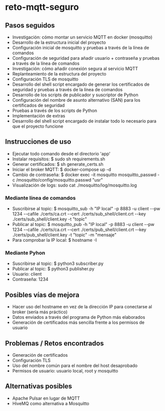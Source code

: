 # reto-mqtt-seguro

## Pasos seguidos
- Investigación: cómo montar un servicio MQTT en docker (mosquitto)
- Desarrollo de la estructura inicial del proyecto
- Configuración inicial de mosquitto y pruebas a través de la línea de comandos
- Configuración de seguridad para añadir usuario + contraseña y pruebas a través de la línea de comandos
- Investigación: cómo añadir conexión segura al servicio MQTT
- Replanteamiento de la estructura del proyecto
- Configuración TLS de mosquitto
- Desarrollo del shell script encargado de generar los certificados de seguridad y pruebas a través de la línea de comandos
- Desarrollo de los scripts de publicador y suscriptor de Python
- Configuración del nombre de asunto alternativo (SAN) para los certificados de seguridad
- Pruebas a través de los scripts de Python
- Implementación de extras
- Desarrollo del shell script encargado de instalar todo lo necesario para que el proyecto funcione

## Instrucciones de uso
- Ejecutar todo comando desde el directorio 'app'
- Instalar requisitos: $ sudo sh requirements.sh
- Generar certificados: $ sh generate_certs.sh
- Iniciar el broker MQTT: $ docker-compose up -d
- Cambio de contraseña: $ docker exec -it mosquitto mosquitto_passwd -c /mosquitto/config/mosquitto.passwd "usr"
- Visualización de logs: sudo cat ./mosquitto/log/mosquitto.log
### Mediante línea de comandos
- Suscribirse al topic: $ mosquitto_sub -h "IP local" -p 8883 -u client --pw 1234 --cafile ./certs/ca.crt --cert ./certs/sub_shell/client.crt --key ./certs/sub_shell/client.key -t "topic"
- Publicar al topic: $ mosquitto_pub -h "IP local" -p 8883 -u client --pw 1234 --cafile ./certs/ca.crt --cert ./certs/pub_shell/client.crt --key ./certs/pub_shell/client.key -t "topic" -m "mensaje"
- Para comprobar la IP local: $ hostname -I
### Mediante Pyhon
- Suscribirse al topic: $ python3 subscriber.py
- Publicar al topic: $ python3 publisher.py
- Usuario: client
- Contraseña: 1234

## Posibles vías de mejora
- Hacer uso del hostname en vez de la dirección IP para conectarse al broker (sería más práctico)
- Datos enviados a través del programa de Python más elaborados
- Generación de certificados más sencilla frente a los permisos de usuario

## Problemas / Retos encontrados
- Generación de certificados
- Configuración TLS
- Uso del nombre común para el nombre del host desaprobado
- Permisos de usuario: usuario local, root y mosquitto

## Alternativas posibles
- Apache Pulsar en lugar de MQTT
- HiveMQ como alternativa a Mosquitto
